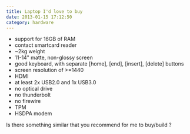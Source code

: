 ```yaml
---
title: Laptop I'd love to buy
date: 2013-01-15 17:12:50
category: hardware
---
```


-  support for 16GB of RAM
-  contact smartcard reader
-  ~2kg weight
-  11-14" matte, non-glossy screen
-  good keyboard, with separate [home], [end], [insert], [delete]
   buttons
-  screen resolution of >=1440
-  HDMI
-  at least 2x USB2.0 and 1x USB3.0
-  no optical drive
-  no thunderbolt
-  no firewire
-  TPM
-  HSDPA modem

Is there something similar that you recommend for me to buy/build ?
